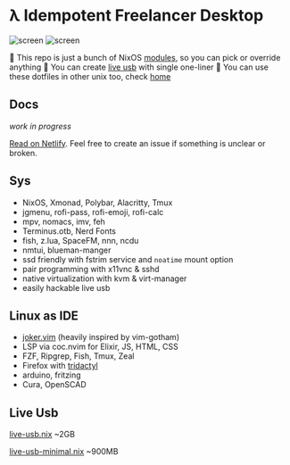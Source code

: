 # λ Idempotent Freelancer Desktop

![screen](https://i.imgur.com/fWKORz4.png)
![screen](https://i.imgur.com/fhAtYZY.png)

🍕 This repo is just a bunch of NixOS [modules](https://github.com/ksevelyar/dotfiles/tree/master/modules), so you can pick or override anything
🍕 You can create [live usb](https://nixos.org/nixos/manual/index.html#sec-building-cd) with single one-liner
🍕 You can use these dotfiles in other unix too, check [home](https://github.com/ksevelyar/dotfiles/tree/master/home)

## Docs

_work in progress_

[Read on Netlify](https://idempotent-desktop.netlify.app/). Feel free to create an issue if something is unclear or broken.

## Sys

- NixOS, Xmonad, Polybar, Alacritty, Tmux
- jgmenu, rofi-pass, rofi-emoji, rofi-calc
- mpv, nomacs, imv, feh
- Terminus.otb, Nerd Fonts
- fish, z.lua, SpaceFM, nnn, ncdu
- nmtui, blueman-manger
- ssd friendly with fstrim service and `noatime` mount option
- pair programming with x11vnc & sshd
- native virtualization with kvm & virt-manager
- easily hackable live usb

## Linux as IDE

- [joker.vim](https://github.com/ksevelyar/joker.vim) (heavily inspired by vim-gotham)
- LSP via coc.nvim for Elixir, JS, HTML, CSS
- FZF, Ripgrep, Fish, Tmux, Zeal
- Firefox with [tridactyl](https://tridactyl.xyz/)
- arduino, fritzing
- Cura, OpenSCAD

## Live Usb

[live-usb.nix](https://github.com/ksevelyar/dotfiles/blob/master/live-usb.nix) ~2GB

[live-usb-minimal.nix](https://github.com/ksevelyar/dotfiles/blob/master/live-usb-minimal.nix) ~900MB
